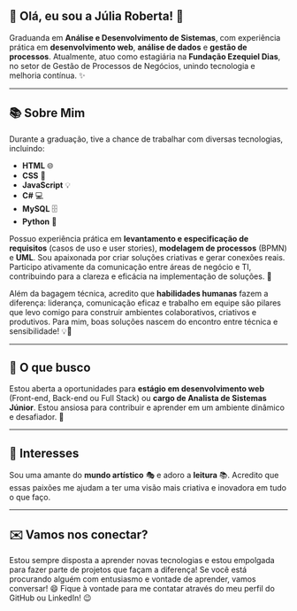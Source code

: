 ## 🚀 Olá, eu sou a Júlia Roberta! 👋

Graduanda em **Análise e Desenvolvimento de Sistemas**, com experiência prática em **desenvolvimento web**, **análise de dados** e **gestão de processos**. Atualmente, atuo como estagiária na **Fundação Ezequiel Dias**, no setor de Gestão de Processos de Negócios, unindo tecnologia e melhoria contínua. ✨

---

## 📚 Sobre Mim

Durante a graduação, tive a chance de trabalhar com diversas tecnologias, incluindo:

* **HTML** 🌐
* **CSS** 🎨
* **JavaScript** 💡
* **C#** 💻
* **MySQL** 🗄️
* **Python** 🐍

Possuo experiência prática em **levantamento e especificação de requisitos** (casos de uso e user stories), **modelagem de processos** (BPMN) e **UML**. Sou apaixonada por criar soluções criativas e gerar conexões reais. Participo ativamente da comunicação entre áreas de negócio e TI, contribuindo para a clareza e eficácia na implementação de soluções. 🤝

Além da bagagem técnica, acredito que **habilidades humanas** fazem a diferença: liderança, comunicação eficaz e trabalho em equipe são pilares que levo comigo para construir ambientes colaborativos, criativos e produtivos. Para mim, boas soluções nascem do encontro entre técnica e sensibilidade! 💡💖

---

## 🎯 O que busco

Estou aberta a oportunidades para **estágio em desenvolvimento web** (Front-end, Back-end ou Full Stack) ou **cargo de Analista de Sistemas Júnior**. Estou ansiosa para contribuir e aprender em um ambiente dinâmico e desafiador. 🚀

---

## 🎨 Interesses

Sou uma amante do **mundo artístico** 🎭 e adoro a **leitura** 📚. Acredito que essas paixões me ajudam a ter uma visão mais criativa e inovadora em tudo o que faço.

---

## ✉️ Vamos nos conectar?

Estou sempre disposta a aprender novas tecnologias e estou empolgada para fazer parte de projetos que façam a diferença! Se você está procurando alguém com entusiasmo e vontade de aprender, vamos conversar! 😄 Fique à vontade para me contatar através do meu perfil do GitHub ou LinkedIn! 😉

